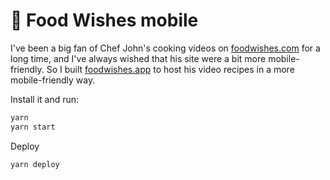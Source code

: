 # 🌮 Food Wishes mobile

I've been a big fan of Chef John's cooking videos on
[foodwishes.com](foodwishes.com) for a long time, and I've always wished that
his site were a bit more mobile-friendly. So I built
[foodwishes.app](foodwishes.app) to host his video recipes in a more
mobile-friendly way.

Install it and run:

```sh
yarn
yarn start
```

Deploy

```sh
yarn deploy
```
